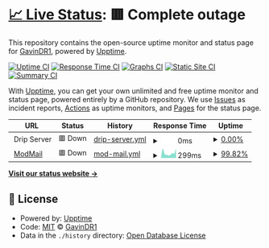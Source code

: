 # [📈 Live Status](https://GavinDR1.github.io/Monitor): <!--live status--> **🟥 Complete outage**

This repository contains the open-source uptime monitor and status page for [GavinDR1](https://GavinDR1.github.io/Monitor), powered by [Upptime](https://github.com/upptime/upptime).

[![Uptime CI](https://github.com/GavinDR1/Monitor/workflows/Uptime%20CI/badge.svg)](https://github.com/GavinDR1/Monitor/actions?query=workflow%3A%22Uptime+CI%22)
[![Response Time CI](https://github.com/GavinDR1/Monitor/workflows/Response%20Time%20CI/badge.svg)](https://github.com/GavinDR1/Monitor/actions?query=workflow%3A%22Response+Time+CI%22)
[![Graphs CI](https://github.com/GavinDR1/Monitor/workflows/Graphs%20CI/badge.svg)](https://github.com/GavinDR1/Monitor/actions?query=workflow%3A%22Graphs+CI%22)
[![Static Site CI](https://github.com/GavinDR1/Monitor/workflows/Static%20Site%20CI/badge.svg)](https://github.com/GavinDR1/Monitor/actions?query=workflow%3A%22Static+Site+CI%22)
[![Summary CI](https://github.com/GavinDR1/Monitor/workflows/Summary%20CI/badge.svg)](https://github.com/GavinDR1/Monitor/actions?query=workflow%3A%22Summary+CI%22)

With [Upptime](https://upptime.js.org), you can get your own unlimited and free uptime monitor and status page, powered entirely by a GitHub repository. We use [Issues](https://github.com/GavinDR1/Monitor/issues) as incident reports, [Actions](https://github.com/GavinDR1/Monitor/actions) as uptime monitors, and [Pages](https://GavinDR1.github.io/Monitor) for the status page.

<!--start: status pages-->
<!-- This summary is generated by Upptime (https://github.com/upptime/upptime) -->
<!-- Do not edit this manually, your changes will be overwritten -->
<!-- prettier-ignore -->
| URL | Status | History | Response Time | Uptime |
| --- | ------ | ------- | ------------- | ------ |
| <img alt="" src="https://icons.duckduckgo.com/ip3/null.ico" height="13"> Drip Server | 🟥 Down | [drip-server.yml](https://github.com/GavinDR1/Monitor/commits/HEAD/history/drip-server.yml) | <details><summary><img alt="Response time graph" src="./graphs/drip-server/response-time-week.png" height="20"> 0ms</summary><br><a href="https://GavinDR1.github.io/Monitor/history/drip-server"><img alt="Response time 917" src="https://img.shields.io/endpoint?url=https%3A%2F%2Fraw.githubusercontent.com%2FGavinDR1%2FMonitor%2FHEAD%2Fapi%2Fdrip-server%2Fresponse-time.json"></a><br><a href="https://GavinDR1.github.io/Monitor/history/drip-server"><img alt="24-hour response time 0" src="https://img.shields.io/endpoint?url=https%3A%2F%2Fraw.githubusercontent.com%2FGavinDR1%2FMonitor%2FHEAD%2Fapi%2Fdrip-server%2Fresponse-time-day.json"></a><br><a href="https://GavinDR1.github.io/Monitor/history/drip-server"><img alt="7-day response time 0" src="https://img.shields.io/endpoint?url=https%3A%2F%2Fraw.githubusercontent.com%2FGavinDR1%2FMonitor%2FHEAD%2Fapi%2Fdrip-server%2Fresponse-time-week.json"></a><br><a href="https://GavinDR1.github.io/Monitor/history/drip-server"><img alt="30-day response time 0" src="https://img.shields.io/endpoint?url=https%3A%2F%2Fraw.githubusercontent.com%2FGavinDR1%2FMonitor%2FHEAD%2Fapi%2Fdrip-server%2Fresponse-time-month.json"></a><br><a href="https://GavinDR1.github.io/Monitor/history/drip-server"><img alt="1-year response time 917" src="https://img.shields.io/endpoint?url=https%3A%2F%2Fraw.githubusercontent.com%2FGavinDR1%2FMonitor%2FHEAD%2Fapi%2Fdrip-server%2Fresponse-time-year.json"></a></details> | <details><summary><a href="https://GavinDR1.github.io/Monitor/history/drip-server">0.00%</a></summary><a href="https://GavinDR1.github.io/Monitor/history/drip-server"><img alt="All-time uptime 17.13%" src="https://img.shields.io/endpoint?url=https%3A%2F%2Fraw.githubusercontent.com%2FGavinDR1%2FMonitor%2FHEAD%2Fapi%2Fdrip-server%2Fuptime.json"></a><br><a href="https://GavinDR1.github.io/Monitor/history/drip-server"><img alt="24-hour uptime 0.00%" src="https://img.shields.io/endpoint?url=https%3A%2F%2Fraw.githubusercontent.com%2FGavinDR1%2FMonitor%2FHEAD%2Fapi%2Fdrip-server%2Fuptime-day.json"></a><br><a href="https://GavinDR1.github.io/Monitor/history/drip-server"><img alt="7-day uptime 0.00%" src="https://img.shields.io/endpoint?url=https%3A%2F%2Fraw.githubusercontent.com%2FGavinDR1%2FMonitor%2FHEAD%2Fapi%2Fdrip-server%2Fuptime-week.json"></a><br><a href="https://GavinDR1.github.io/Monitor/history/drip-server"><img alt="30-day uptime 1.38%" src="https://img.shields.io/endpoint?url=https%3A%2F%2Fraw.githubusercontent.com%2FGavinDR1%2FMonitor%2FHEAD%2Fapi%2Fdrip-server%2Fuptime-month.json"></a><br><a href="https://GavinDR1.github.io/Monitor/history/drip-server"><img alt="1-year uptime 17.13%" src="https://img.shields.io/endpoint?url=https%3A%2F%2Fraw.githubusercontent.com%2FGavinDR1%2FMonitor%2FHEAD%2Fapi%2Fdrip-server%2Fuptime-year.json"></a></details>
| <img alt="" src="https://icons.duckduckgo.com/ip3/modmailbot.gavindr1.repl.co.ico" height="13"> [ModMail](https://modmailbot.gavindr1.repl.co) | 🟥 Down | [mod-mail.yml](https://github.com/GavinDR1/Monitor/commits/HEAD/history/mod-mail.yml) | <details><summary><img alt="Response time graph" src="./graphs/mod-mail/response-time-week.png" height="20"> 299ms</summary><br><a href="https://GavinDR1.github.io/Monitor/history/mod-mail"><img alt="Response time 2125" src="https://img.shields.io/endpoint?url=https%3A%2F%2Fraw.githubusercontent.com%2FGavinDR1%2FMonitor%2FHEAD%2Fapi%2Fmod-mail%2Fresponse-time.json"></a><br><a href="https://GavinDR1.github.io/Monitor/history/mod-mail"><img alt="24-hour response time 456" src="https://img.shields.io/endpoint?url=https%3A%2F%2Fraw.githubusercontent.com%2FGavinDR1%2FMonitor%2FHEAD%2Fapi%2Fmod-mail%2Fresponse-time-day.json"></a><br><a href="https://GavinDR1.github.io/Monitor/history/mod-mail"><img alt="7-day response time 299" src="https://img.shields.io/endpoint?url=https%3A%2F%2Fraw.githubusercontent.com%2FGavinDR1%2FMonitor%2FHEAD%2Fapi%2Fmod-mail%2Fresponse-time-week.json"></a><br><a href="https://GavinDR1.github.io/Monitor/history/mod-mail"><img alt="30-day response time 2991" src="https://img.shields.io/endpoint?url=https%3A%2F%2Fraw.githubusercontent.com%2FGavinDR1%2FMonitor%2FHEAD%2Fapi%2Fmod-mail%2Fresponse-time-month.json"></a><br><a href="https://GavinDR1.github.io/Monitor/history/mod-mail"><img alt="1-year response time 2125" src="https://img.shields.io/endpoint?url=https%3A%2F%2Fraw.githubusercontent.com%2FGavinDR1%2FMonitor%2FHEAD%2Fapi%2Fmod-mail%2Fresponse-time-year.json"></a></details> | <details><summary><a href="https://GavinDR1.github.io/Monitor/history/mod-mail">99.82%</a></summary><a href="https://GavinDR1.github.io/Monitor/history/mod-mail"><img alt="All-time uptime 99.21%" src="https://img.shields.io/endpoint?url=https%3A%2F%2Fraw.githubusercontent.com%2FGavinDR1%2FMonitor%2FHEAD%2Fapi%2Fmod-mail%2Fuptime.json"></a><br><a href="https://GavinDR1.github.io/Monitor/history/mod-mail"><img alt="24-hour uptime 99.99%" src="https://img.shields.io/endpoint?url=https%3A%2F%2Fraw.githubusercontent.com%2FGavinDR1%2FMonitor%2FHEAD%2Fapi%2Fmod-mail%2Fuptime-day.json"></a><br><a href="https://GavinDR1.github.io/Monitor/history/mod-mail"><img alt="7-day uptime 99.82%" src="https://img.shields.io/endpoint?url=https%3A%2F%2Fraw.githubusercontent.com%2FGavinDR1%2FMonitor%2FHEAD%2Fapi%2Fmod-mail%2Fuptime-week.json"></a><br><a href="https://GavinDR1.github.io/Monitor/history/mod-mail"><img alt="30-day uptime 98.56%" src="https://img.shields.io/endpoint?url=https%3A%2F%2Fraw.githubusercontent.com%2FGavinDR1%2FMonitor%2FHEAD%2Fapi%2Fmod-mail%2Fuptime-month.json"></a><br><a href="https://GavinDR1.github.io/Monitor/history/mod-mail"><img alt="1-year uptime 99.21%" src="https://img.shields.io/endpoint?url=https%3A%2F%2Fraw.githubusercontent.com%2FGavinDR1%2FMonitor%2FHEAD%2Fapi%2Fmod-mail%2Fuptime-year.json"></a></details>

<!--end: status pages-->

[**Visit our status website →**](https://GavinDR1.github.io/Monitor)

## 📄 License

- Powered by: [Upptime](https://github.com/upptime/upptime)
- Code: [MIT](./LICENSE) © [GavinDR1](https://GavinDR1.github.io/Monitor)
- Data in the `./history` directory: [Open Database License](https://opendatacommons.org/licenses/odbl/1-0/)
